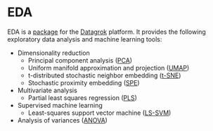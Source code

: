 # EDA

EDA is a [package](https://datagrok.ai/help/develop/#packages) for the [Datagrok](https://datagrok.ai) platform. It provides the following exploratory data analysis and machine learning tools:

* Dimensionality reduction
  * Principal component analysis ([PCA](https://en.wikipedia.org/wiki/Principal_component_analysis))
  * Uniform manifold approximation and projection ([UMAP](https://arxiv.org/abs/1802.03426))
  * t-distributed stochastic neighbor embedding ([t-SNE](https://en.wikipedia.org/wiki/T-distributed_stochastic_neighbor_embedding))
  * Stochastic proximity embedding ([SPE](https://pubmed.ncbi.nlm.nih.gov/12820129/))
* Multivariate analysis
  * Partial least squares regression ([PLS](https://en.wikipedia.org/wiki/Partial_least_squares_regression))
* Supervised machine learning
  * Least-squares support vector machine ([LS-SVM](https://en.wikipedia.org/wiki/Least-squares_support_vector_machine))
* Analysis of variances ([ANOVA](https://en.wikipedia.org/wiki/Analysis_of_variance))
